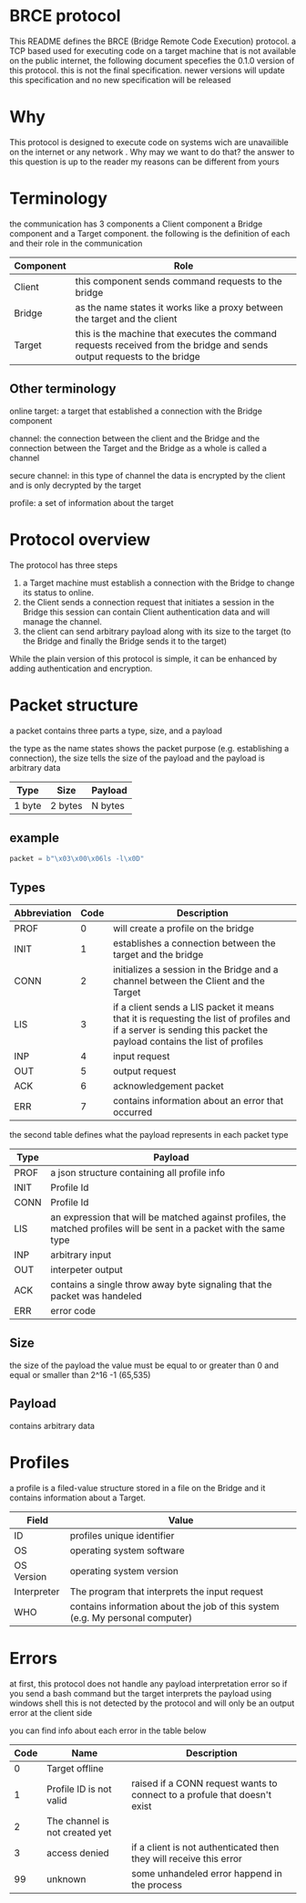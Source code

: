 # BRCE protocol 

This README defines the BRCE (Bridge Remote Code Execution) protocol. a TCP based used for executing code
on a target machine that is not available on the public internet, the following document specefies the
0.1.0 version of this protocol. this is not the final specification. newer versions will update this specification and no new specification will be released

# Why

This protocol is designed to execute code on systems wich are unavailible on the internet or any network . Why may we want to do that? the answer to this question is up to the reader my reasons can be different from yours

# Terminology

the communication has 3 components a Client component a Bridge component and a Target component.
the following is the definition of each and their role in the communication

| Component | Role |
| ------------------ | ---- |
| Client | this component sends command requests to the bridge |
| Bridge             | as the name states it works like a proxy between the target and the client |
| Target             | this is the machine that executes the command requests received from the bridge and sends output requests to the bridge |

## Other terminology

online target: a target that established a connection with the Bridge component

channel: the connection between the client and the Bridge and the connection between the Target and the Bridge as a whole is called a channel  

secure channel: in this type of channel the data is encrypted by the client and is only decrypted by the target

profile: a set of information about the target

# Protocol overview

The protocol has three steps

1. a Target machine must establish a connection with the Bridge to change its status to online. 
2. the Client sends a connection request that initiates a session in the Bridge this session can contain Client authentication data and will manage the channel.
3. the client can send arbitrary payload along with its size to the target (to the Bridge and finally the Bridge sends it to the target)

While the plain version of this protocol is simple, it can be enhanced by adding authentication and encryption.

# Packet structure

a packet contains three parts a type, size, and a payload

the type as the name states shows the packet purpose (e.g. establishing a connection), the size tells the size of the payload and the payload is arbitrary data

| Type | Size | Payload |
| ---- | ---- | ------- |
| 1 byte | 2 bytes | N bytes |

## example

```python
packet = b"\x03\x00\x06ls -l\x0D"
```

## Types

| Abbreviation | Code | Description |
| ---- | ------- | -------- |
| PROF | 0 | will create a profile on the bridge |
| INIT | 1 | establishes a connection between the target and the bridge |
| CONN | 2 | initializes a session in the Bridge and a channel between the Client and the Target |
| LIS  | 3 | if a client sends a LIS packet it means that it is requesting the list of profiles and if a server is sending this packet the payload contains the list of profiles |
| INP  | 4 | input request |
| OUT  | 5 | output request |
| ACK | 6 | acknowledgement packet |
| ERR  | 7 | contains information about an error that occurred |

the second table defines what the payload represents in each packet type

| Type | Payload |
| ---- | ------- |
| PROF | a json structure containing all profile info |
| INIT | Profile Id |
| CONN | Profile Id |
| LIS  | an expression that will be matched against profiles, the matched profiles will be sent in a packet with the same type |
| INP  | arbitrary input |
| OUT  | interpeter output |
| ACK | contains a single throw away byte signaling that the packet was handeled |
| ERR  | error code |

## Size

the size of the payload the value must be equal to or greater than 0 and equal or smaller than 
2^16 -1 (65,535)

## Payload 

contains arbitrary data

# Profiles

a profile is a filed-value structure stored in a file on the Bridge and it contains information about a Target.

| Field | Value |
| ----- | ----- |
| ID | profiles unique identifier |
| OS | operating system software |
| OS Version | operating system version |
| Interpreter | The program that interprets the input request | 
| WHO | contains information about the job of this system (e.g. My personal computer) |

# Errors

at first, this protocol does not handle any payload interpretation error so if you send a bash command but the target interprets the payload using windows shell this is not detected by the protocol and will only be an output error at the client side

you can find info about each error in the table below

| Code | Name | Description |
| ---- | ---- | ----------- |
| 0 | Target offline | |
| 1 | Profile ID is not valid | raised if a CONN request wants to connect to a profule that doesn't exist |
| 2 | The channel is not created yet | |
| 3 | access denied | if a client is not authenticated then they will receive this error |
| 99 | unknown | some unhandeled error happend in the process |
